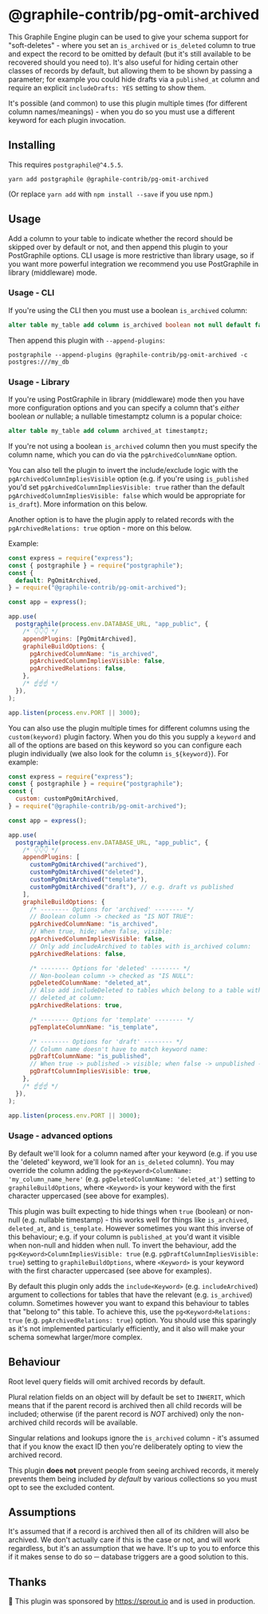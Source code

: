 # @graphile-contrib/pg-omit-archived

This Graphile Engine plugin can be used to give your schema support for
"soft-deletes" - where you set an `is_archived` or `is_deleted` column to true
and expect the record to be omitted by default (but it's still available to be
recovered should you need to). It's also useful for hiding certain other classes
of records by default, but allowing them to be shown by passing a parameter; for
example you could hide drafts via a `published_at` column and require an
explicit `includeDrafts: YES` setting to show them.

It's possible (and common) to use this plugin multiple times (for different
column names/meanings) - when you do so you must use a different keyword for
each plugin invocation.

## Installing

This requires `postgraphile@^4.5.5`.

```
yarn add postgraphile @graphile-contrib/pg-omit-archived
```

(Or replace `yarn add` with `npm install --save` if you use npm.)

## Usage

Add a column to your table to indicate whether the record should be skipped over
by default or not, and then append this plugin to your PostGraphile options. CLI
usage is more restrictive than library usage, so if you want more powerful
integration we recommend you use PostGraphile in library (middleware) mode.

### Usage - CLI

If you're using the CLI then you must use a boolean `is_archived` column:

```sql
alter table my_table add column is_archived boolean not null default false;
```

Then append this plugin with `--append-plugins`:

```
postgraphile --append-plugins @graphile-contrib/pg-omit-archived -c postgres:///my_db
```

### Usage - Library

If you're using PostGraphile in library (middleware) mode then you have more
configuration options and you can specify a column that's _either_ boolean _or_
nullable; a nullable timestamptz column is a popular choice:

```sql
alter table my_table add column archived_at timestamptz;
```

If you're not using a boolean `is_archived` column then you must specify the
column name, which you can do via the `pgArchivedColumnName` option.

You can also tell the plugin to invert the include/exclude logic with the
`pgArchivedColumnImpliesVisible` option (e.g. if you're using `is_published`
you'd set `pgArchivedColumnImpliesVisible: true` rather than the default
`pgArchivedColumnImpliesVisible: false` which would be appropriate for
`is_draft`). More information on this below.

Another option is to have the plugin apply to related records with the
`pgArchivedRelations: true` option - more on this below.

Example:

```js
const express = require("express");
const { postgraphile } = require("postgraphile");
const {
  default: PgOmitArchived,
} = require("@graphile-contrib/pg-omit-archived");

const app = express();

app.use(
  postgraphile(process.env.DATABASE_URL, "app_public", {
    /* 👇👇👇 */
    appendPlugins: [PgOmitArchived],
    graphileBuildOptions: {
      pgArchivedColumnName: "is_archived",
      pgArchivedColumnImpliesVisible: false,
      pgArchivedRelations: false,
    },
    /* ☝️☝️☝️ */
  }),
);

app.listen(process.env.PORT || 3000);
```

You can also use the plugin multiple times for different columns using the
`custom(keyword)` plugin factory. When you do this you supply a `keyword` and
all of the options are based on this keyword so you can configure each plugin
individually (we also look for the column `is_${keyword}`). For example:

```js
const express = require("express");
const { postgraphile } = require("postgraphile");
const {
  custom: customPgOmitArchived,
} = require("@graphile-contrib/pg-omit-archived");

const app = express();

app.use(
  postgraphile(process.env.DATABASE_URL, "app_public", {
    /* 👇👇👇 */
    appendPlugins: [
      customPgOmitArchived("archived"),
      customPgOmitArchived("deleted"),
      customPgOmitArchived("template"),
      customPgOmitArchived("draft"), // e.g. draft vs published
    ],
    graphileBuildOptions: {
      /* -------- Options for 'archived' -------- */
      // Boolean column -> checked as "IS NOT TRUE":
      pgArchivedColumnName: "is_archived",
      // When true, hide; when false, visible:
      pgArchivedColumnImpliesVisible: false,
      // Only add includeArchived to tables with is_archived column:
      pgArchivedRelations: false,

      /* -------- Options for 'deleted' -------- */
      // Non-boolean column -> checked as "IS NULL":
      pgDeletedColumnName: "deleted_at",
      // Also add includeDeleted to tables which belong to a table with
      // deleted_at column:
      pgArchivedRelations: true,

      /* -------- Options for 'template' -------- */
      pgTemplateColumnName: "is_template",

      /* -------- Options for 'draft' -------- */
      // Column name doesn't have to match keyword name:
      pgDraftColumnName: "is_published",
      // When true -> published -> visible; when false -> unpublished -> hidden
      pgDraftColumnImpliesVisible: true,
    },
    /* ☝️☝️☝️ */
  }),
);

app.listen(process.env.PORT || 3000);
```

### Usage - advanced options

By default we'll look for a column named after your keyword (e.g. if you use the
'deleted' keyword, we'll look for an `is_deleted` column). You may override the
column adding the `pg<Keyword>ColumnName: 'my_column_name_here'` (e.g.
`pgDeletedColumnName: 'deleted_at'`) setting to `graphileBuildOptions`, where
`<Keyword>` is your keyword with the first character uppercased (see above for
examples).

This plugin was built expecting to hide things when `true` (boolean) or non-null
(e.g. nullable timestamp) - this works well for things like `is_archived`,
`deleted_at`, and `is_template`. However sometimes you want this inverse of this
behaviour; e.g. if your column is `published_at` you'd want it visible when
non-null and hidden when null. To invert the behaviour, add the
`pg<Keyword>ColumnImpliesVisible: true` (e.g.
`pgDraftColumnImpliesVisible: true`) setting to `graphileBuildOptions`, where
`<Keyword>` is your keyword with the first character uppercased (see above for
examples).

By default this plugin only adds the `include<Keyword>` (e.g. `includeArchived`)
argument to collections for tables that have the relevant (e.g. `is_archived`)
column. Sometimes however you want to expand this behaviour to tables that
"belong to" this table. To achieve this, use the `pg<Keyword>Relations: true`
(e.g. `pgArchivedRelations: true`) option. You should use this sparingly as it's
not implemented particularly efficiently, and it also will make your schema
somewhat larger/more complex.

## Behaviour

Root level query fields will omit archived records by default.

Plural relation fields on an object will by default be set to `INHERIT`, which
means that if the parent record is archived then all child records will be
included; otherwise (if the parent record is _NOT_ archived) only the
non-archived child records will be available.

Singular relations and lookups ignore the `is_archived` column - it's assumed
that if you know the exact ID then you're deliberately opting to view the
archived record.

This plugin **does not** prevent people from seeing archived records, it merely
prevents them being included _by default_ by various collections so you must opt
to see the excluded content.

## Assumptions

It's assumed that if a record is archived then all of its children will also be
archived. We don't actually care if this is the case or not, and will work
regardless, but it's an assumption that we have. It's up to you to enforce this
if it makes sense to do so ─ database triggers are a good solution to this.

## Thanks

🙏 This plugin was sponsored by https://sprout.io and is used in production.
